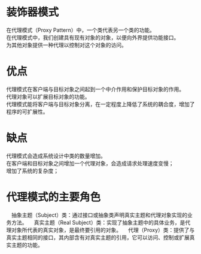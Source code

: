 # 装饰器模式
在代理模式（Proxy Pattern）中，一个类代表另一个类的功能。<br/>
在代理模式中，我们创建具有现有对象的对象，以便向外界提供功能接口。<br/>
为其他对象提供一种代理以控制对这个对象的访问。<br/>


# 优点
代理模式在客户端与目标对象之间起到一个中介作用和保护目标对象的作用。<br/>
代理对象可以扩展目标对象的功能。<br/>
代理模式能将客户端与目标对象分离，在一定程度上降低了系统的耦合度，增加了程序的可扩展性。<br/>

# 缺点
代理模式会造成系统设计中类的数量增加。<br/>
在客户端和目标对象之间增加一个代理对象，会造成请求处理速度变慢；<br/>
增加了系统的复杂度；<br/>

# 代理模式的主要角色
&emsp;抽象主题（Subject）类：通过接口或抽象类声明真实主题和代理对象实现的业务方法。
&emsp;真实主题（Real Subject）类：实现了抽象主题中的具体业务，是代理对象所代表的真实对象，是最终要引用的对象。
&emsp;代理（Proxy）类：提供了与真实主题相同的接口，其内部含有对真实主题的引用，它可以访问、控制或扩展真实主题的功能。